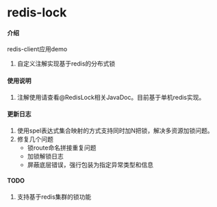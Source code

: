 # redis-lock

#### 介绍
redis-client应用demo
1. 自定义注解实现基于redis的分布式锁

#### 使用说明

1. 注解使用请查看@RedisLock相关JavaDoc。目前基于单机redis实现。


#### 更新日志

1. 使用spel表达式集合映射的方式支持同时加N把锁，解决多资源加锁问题。
2. 修复几个问题
    - 锁route命名拼接重复问题
    - 加锁解锁日志
    - 屏蔽底层错误，强行包装为指定异常类型和信息
#### TODO
1. 支持基于redis集群的锁功能